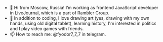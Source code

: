 - 👋 Hi from Moscow, Russia! I’m working as frontend JavaScript developer in LiveJournal, which is a part of Rambler Group.
- 🎨 In addition to coding, I love drawing art (yes, drawing with my own hands, using old digital tablet), learning history, I'm interested in politics and I play video games with friends. 
- 📫 How to reach me: @fyodor7_7_7 in telegram.
